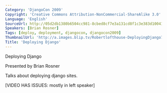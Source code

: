 ```yaml
---
Category: 'DjangoCon 2009'
Copyright: 'Creative Commons Attribution-NonCommercial-ShareAlike 3.0'
Language: 'English'
SourceUrl: http://05d2db1380b6504cc981-8cbed8cf7e3a131cd8f1c3e383d10041.r93.cf2.rackcdn.com/djangocon-2009/25_deploying-django.ogv
Speakers: [Brian Rosner]
Tags: [deploy, deployment, djangocon, djangocon2009]
ThumbnailUrl: 'http://a.images.blip.tv/Robertlofthouse-DeployingDjango796.png'
Title: 'Deploying Django'
---
```

Deploying Django

  
Presented by Brian Rosner

  
Talks about deploying django sites.

  
[VIDEO HAS ISSUES: mostly in left speaker]

